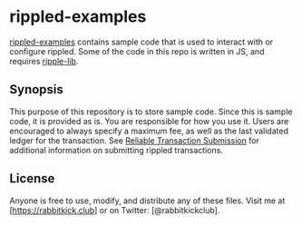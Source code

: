 rippled-examples
================
[rippled-examples] contains sample code that is used to interact with or configure rippled. Some of the code in this repo is written in JS, and requires [ripple-lib].

Synopsis
--------
This purpose of this repository is to store sample code. Since this is sample code, it is provided as is. You are responsible for how you use it. Users are encouraged to always specify a maximum fee, as well as the last validated ledger for the transaction. See [Reliable Transaction Submission] for additional information on submitting rippled transactions.

License
-------
Anyone is free to use, modify, and distribute any of these files.
Visit me at [https://rabbitkick.club] or on Twitter: [@rabbitkickclub].

[rippled-examples]:https://github.com/crypticrabbit/rippled-examples
[ripple-lib]:https://github.com/ripple/ripple-lib
[Reliable Transaction Submission]:https://ripple.com/build/reliable-transaction-submission/
[@rabbitkick.club]:https://twitter.com/rabbitkickclub
[https://rabbitkick.club]:https://rabbitkick.club
